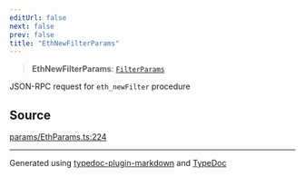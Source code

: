```yaml
---
editUrl: false
next: false
prev: false
title: "EthNewFilterParams"
---
```


> **EthNewFilterParams**: [`FilterParams`](/reference/tevm/actions-types/type-aliases/filterparams/)

JSON-RPC request for `eth_newFilter` procedure

## Source

[params/EthParams.ts:224](https://github.com/evmts/tevm-monorepo/blob/main/packages/actions-types/src/params/EthParams.ts#L224)

***
Generated using [typedoc-plugin-markdown](https://www.npmjs.com/package/typedoc-plugin-markdown) and [TypeDoc](https://typedoc.org/)
